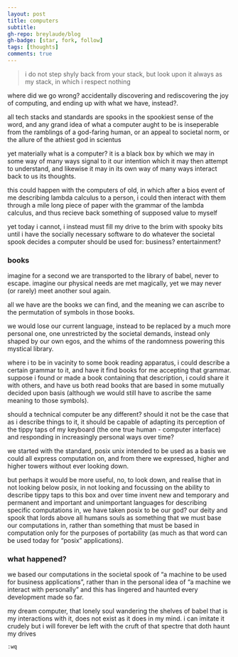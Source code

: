 ```yaml
---
layout: post
title: computers
subtitle: 
gh-repo: breylaude/blog
gh-badge: [star, fork, follow]
tags: [thoughts]
comments: true
---
```


> i do not step shyly back from your stack, but look upon it always as my stack, in which i respect nothing

where did we go wrong? accidentally discovering and rediscovering the joy of computing, and ending up with what we have, instead?.

all tech stacks and standards are spooks in the spookiest sense of the word, and any grand idea of what a computer aught to be is inseperable from the ramblings of a god-faring human, or an appeal to societal norm, or the allure of the athiest god in scientus

yet materially what is a computer? it is a black box by which we may in some way of many ways signal to it our intention which it may then attempt to understand, and likewise it may in its own way of many ways interact back to us its thoughts.

this could happen with the computers of old, in which after a bios event of me describing lambda calculus to a person, i could then interact with them through a mile long piece of paper with the grammar of the lambda calculus, and thus recieve back something of supposed value to myself

yet today i cannot, i instead must fill my drive to the brim with spooky bits until i have the socially necessary software to do whatever the societal spook decides a computer should be used for: business? entertainment?

### books

imagine for a second we are transported to the library of babel, never to escape. imagine our physical needs are met magically, yet we may never (or rarely) meet another soul again.

all we have are the books we can find, and the meaning we can ascribe to the permutation of symbols in those books.

we would lose our current language, instead to be replaced by a much more personal one, one unrestricted by the societal demands, instead only shaped by our own egos, and the whims of the randomness powering this mystical library.

where i to be in vacinity to some book reading apparatus, i could describe a certain grammar to it, and have it find books for me accepting that grammar. suppose i found or made a book containing that description, i could share it with others, and have us both read books that are based in some mutually decided upon basis (although we would still have to ascribe the same meaning to those symbols).

should a technical computer be any different? should it not be the case that as i describe things to it, it should be capable of adapting its perception of the tippy taps of my keyboard (the one true human - computer interface) and responding in increasingly personal ways over time?

we started with the standard, posix unix intended to be used as a basis we could all express computation on, and from there we expressed, higher and higher towers without ever looking down.

but perhaps it would be more useful, no, to look down, and realise that in not looking below posix, in not looking and focussing on the ability to describe tippy taps to this box and over time invent new and temporary and permanent and important and unimportant languages for describing specific computations in, we have taken posix to be our god? our deity and spook that lords above all humans souls as something that we must base our computations in, rather than something that must be based in computation only for the purposes of portability (as much as that word can be used today for “posix” applications).

### what happened?

we based our computations in the societal spook of “a machine to be used for business applications”, rather than in the personal idea of “a machine we interact with personally” and this has lingered and haunted every development made so far.

my dream computer, that lonely soul wandering the shelves of babel that is my interactions with it, does not exist as it does in my mind. i can imitate it crudely but i will forever be left with the cruft of that spectre that doth haunt my drives

`:wq`

